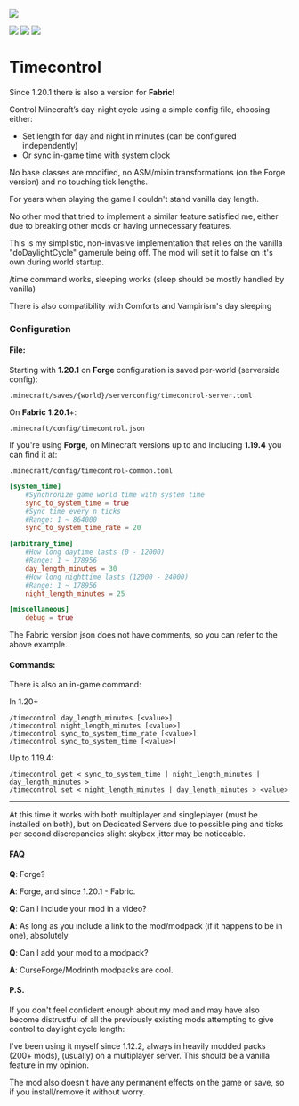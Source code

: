 ![](http://cf.way2muchnoise.eu/versions/303570.svg)

[![](http://cf.way2muchnoise.eu/title/303570.svg)](https://www.curseforge.com/minecraft/mc-mods/time-control)
[![](https://static.unixkitty.com/icons/modrinth_long_color_24.svg)](https://modrinth.com/mod/time-control)
[![](https://static.unixkitty.com/icons/discord_long_color_24.svg)](https://discord.unixkitty.com)

# Timecontrol

Since 1.20.1 there is also a version for **Fabric**!

Control Minecraft’s day-night cycle using a simple config file, choosing either:

- Set length for day and night in minutes (can be configured independently)
- Or sync in-game time with system clock

No base classes are modified, no ASM/mixin transformations (on the Forge version) and no touching tick lengths.

For years when playing the game I couldn't stand vanilla day length.

No other mod that tried to implement a similar feature satisfied me, either due to breaking other mods or having unnecessary features.

This is my simplistic, non-invasive implementation that relies on the vanilla "doDaylightCycle" gamerule being off.
The mod will set it to false on it's own during world startup.

/time command works, sleeping works (sleep should be mostly handled by vanilla)

There is also compatibility with Comforts and Vampirism's day sleeping

### Configuration

#### File:

Starting with **1.20.1** on **Forge** configuration is saved per-world (serverside config):

`.minecraft/saves/{world}/serverconfig/timecontrol-server.toml`

On **Fabric** **1.20.1**+:

`.minecraft/config/timecontrol.json`

If you're using **Forge**, on Minecraft versions up to and including **1.19.4** you can find it at:

`.minecraft/config/timecontrol-common.toml`

```toml
[system_time]
	#Synchronize game world time with system time
	sync_to_system_time = true
	#Sync time every n ticks
	#Range: 1 ~ 864000
	sync_to_system_time_rate = 20

[arbitrary_time]
	#How long daytime lasts (0 - 12000)
	#Range: 1 ~ 178956
	day_length_minutes = 30
	#How long nighttime lasts (12000 - 24000)
	#Range: 1 ~ 178956
	night_length_minutes = 25

[miscellaneous]
	debug = true
```

The Fabric version json does not have comments, so you can refer to the above example.

#### Commands:

There is also an in-game command:

In 1.20+

```
/timecontrol day_length_minutes [<value>]
/timecontrol night_length_minutes [<value>]
/timecontrol sync_to_system_time_rate [<value>]
/timecontrol sync_to_system_time [<value>]
```

Up to 1.19.4:

```
/timecontrol get < sync_to_system_time | night_length_minutes | day_length_minutes >
/timecontrol set < night_length_minutes | day_length_minutes > <value>
```

---

At this time it works with both multiplayer and singleplayer (must be installed on both), but on Dedicated Servers due to possible ping and ticks per second discrepancies slight skybox jitter may be noticeable.

#### FAQ

**Q**: Forge?

**A**: Forge, and since 1.20.1 - Fabric.

**Q**: Can I include your mod in a video?

**A**: As long as you include a link to the mod/modpack (if it happens to be in one), absolutely

**Q**: Can I add your mod to a modpack?

**A**: CurseForge/Modrinth modpacks are cool.

#### P.S.

If you don't feel confident enough about my mod and may have also become distrustful of all the previously existing mods attempting to give control to daylight cycle length:

I've been using it myself since 1.12.2, always in heavily modded packs (200+ mods), (usually) on a multiplayer server. This should be a vanilla feature in my opinion.

The mod also doesn't have any permanent effects on the game or save, so if you install/remove it without worry.

